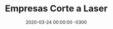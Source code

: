 ---
layout: post
title: 'Empresas Corte a Laser'
date: 2020-03-24 00:00:00 -0300
categories: Empresas
by: 'Carlos Delfino'
icon: 'credit-card'
questions:
   - question: 'Como Cadastrar sua Empresa'
     answer: 'Entre em contato com o Whastapp (+55 85) 991257722 e passe os dados de sua empresa e como se coloca a disposição'
   - question: 'Alex - Savassi Placas - BH, MG'
     answer: '+55 31 8802-5640, Placas Personalizadas, Camisas entre outros'
   - question: 'Daniel - Poços de Caldas, MG'
     answer: '+55 35 9942-5596'
---